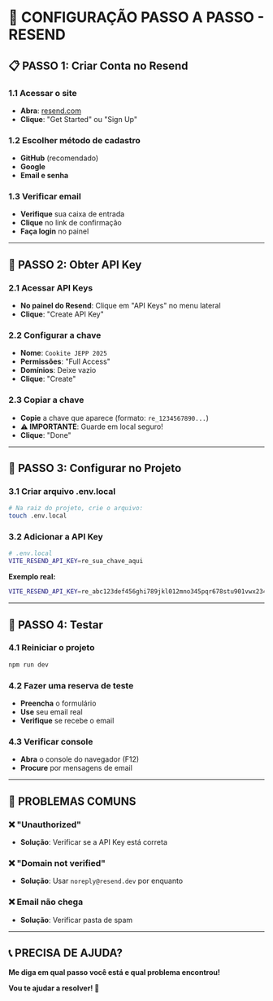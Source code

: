 # 🚀 **CONFIGURAÇÃO PASSO A PASSO - RESEND**

## **📋 PASSO 1: Criar Conta no Resend**

### **1.1 Acessar o site**
- **Abra**: [resend.com](https://resend.com)
- **Clique**: "Get Started" ou "Sign Up"

### **1.2 Escolher método de cadastro**
- **GitHub** (recomendado)
- **Google** 
- **Email e senha**

### **1.3 Verificar email**
- **Verifique** sua caixa de entrada
- **Clique** no link de confirmação
- **Faça login** no painel

---

## **🔑 PASSO 2: Obter API Key**

### **2.1 Acessar API Keys**
- **No painel do Resend**: Clique em "API Keys" no menu lateral
- **Clique**: "Create API Key"

### **2.2 Configurar a chave**
- **Nome**: `Cookite JEPP 2025`
- **Permissões**: "Full Access"
- **Domínios**: Deixe vazio
- **Clique**: "Create"

### **2.3 Copiar a chave**
- **Copie** a chave que aparece (formato: `re_1234567890...`)
- **⚠️ IMPORTANTE**: Guarde em local seguro!
- **Clique**: "Done"

---

## **📁 PASSO 3: Configurar no Projeto**

### **3.1 Criar arquivo .env.local**
```bash
# Na raiz do projeto, crie o arquivo:
touch .env.local
```

### **3.2 Adicionar a API Key**
```bash
# .env.local
VITE_RESEND_API_KEY=re_sua_chave_aqui
```

**Exemplo real:**
```bash
VITE_RESEND_API_KEY=re_abc123def456ghi789jkl012mno345pqr678stu901vwx234
```

---

## **🧪 PASSO 4: Testar**

### **4.1 Reiniciar o projeto**
```bash
npm run dev
```

### **4.2 Fazer uma reserva de teste**
- **Preencha** o formulário
- **Use** seu email real
- **Verifique** se recebe o email

### **4.3 Verificar console**
- **Abra** o console do navegador (F12)
- **Procure** por mensagens de email

---

## **🚨 PROBLEMAS COMUNS**

### **❌ "Unauthorized"**
- **Solução**: Verificar se a API Key está correta

### **❌ "Domain not verified"**
- **Solução**: Usar `noreply@resend.dev` por enquanto

### **❌ Email não chega**
- **Solução**: Verificar pasta de spam

---

## **📞 PRECISA DE AJUDA?**

**Me diga em qual passo você está e qual problema encontrou!**

**Vou te ajudar a resolver! 🚀**

